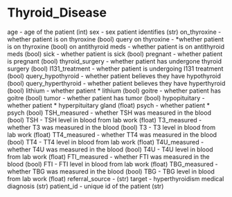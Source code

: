 # Thyroid_Disease
 
age - age of the patient (int)
sex - sex patient identifies (str)
on_thyroxine - whether patient is on thyroxine (bool)
query on thyroxine - *whether patient is on thyroxine (bool)
on antithyroid meds - whether patient is on antithyroid meds (bool)
sick - whether patient is sick (bool)
pregnant - whether patient is pregnant (bool)
thyroid_surgery - whether patient has undergone thyroid surgery (bool)
I131_treatment - whether patient is undergoing I131 treatment (bool)
query_hypothyroid - whether patient believes they have hypothyroid (bool)
query_hyperthyroid - whether patient believes they have hyperthyroid (bool)
lithium - whether patient * lithium (bool)
goitre - whether patient has goitre (bool)
tumor - whether patient has tumor (bool)
hypopituitary - whether patient * hyperpituitary gland (float)
psych - whether patient * psych (bool)
TSH_measured - whether TSH was measured in the blood (bool)
TSH - TSH level in blood from lab work (float)
T3_measured - whether T3 was measured in the blood (bool)
T3 - T3 level in blood from lab work (float)
TT4_measured - whether TT4 was measured in the blood (bool)
TT4 - TT4 level in blood from lab work (float)
T4U_measured - whether T4U was measured in the blood (bool)
T4U - T4U level in blood from lab work (float)
FTI_measured - whether FTI was measured in the blood (bool)
FTI - FTI level in blood from lab work (float)
TBG_measured - whether TBG was measured in the blood (bool)
TBG - TBG level in blood from lab work (float)
referral_source - (str)
target - hyperthyroidism medical diagnosis (str)
patient_id - unique id of the patient (str)
